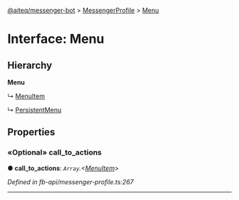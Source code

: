 [@aiteq/messenger-bot](../README.md) > [MessengerProfile](../modules/messengerprofile.md) > [Menu](../interfaces/messengerprofile.menu.md)



# Interface: Menu

## Hierarchy

**Menu**

↳  [MenuItem](messengerprofile.menuitem.md)




↳  [PersistentMenu](messengerprofile.persistentmenu.md)









## Properties
<a id="call_to_actions"></a>

### «Optional» call_to_actions

**●  call_to_actions**:  *`Array`.<[MenuItem](messengerprofile.menuitem.md)>* 

*Defined in fb-api/messenger-profile.ts:267*





___


